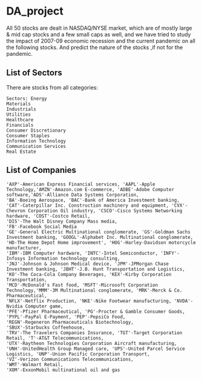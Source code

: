 # DA_project

All 50 stocks are dealt in NASDAQ/NYSE market, which are of mostly large & mid cap stocks and a few small caps as well, and we have tried to study the impact of 2007-09 economic recession and the current pandemic on all the following stocks. And predict the nature of the stocks ,if not for the pandemic.

## List of Sectors

There are stocks from all categories:
```
Sectors: Energy
Materials
Industrials
Utilities
Healthcare
Financials
Consumer Discretionary
Consumer Staples
Information Technology
Communication Services
Real Estate
```
## List of Companies
```
'AXP'-American Express Financial services, 'AAPL'-Apple Technology,'AMZN'-Amazon.com E-commerce, 'ADBE'-Adobe Computer software,'ADS'-Alliance Data Systems Corporation,
'BA'-Boeing Aerospace, 'BAC'-Bank of America Investment banking,
'CAT'-Caterpillar Inc. Construction machinery and equipment, 'CVX'-Chevron Corporation Oil industry, 'CSCO'-Cisco Systems Networking hardware, 'COST'-Costco Retail,
'DIS'-The Walt Disney Company Mass media,   
'FB'-Facebook Social Media
'GE'-General Electric Multinational conglomerate, 'GS'-Goldman Sachs Investment banking, 'GOOGL'-Alphabet Inc. Multinational conglomerate, 
'HD-The Home Depot Home improvement', 'HOG'-Harley-Davidson motorcycle manufacturer,
'IBM'-IBM Computer hardware, 'INTC'-Intel Semiconductor, 'INFY'-Infosys Information technology consulting,
'JNJ'-Johnson & Johnson Medical device, 'JPM'-JPMorgan Chase Investment banking, 'JBHT'-J.B. Hunt Transportation and Logistics,
'KO'-The Coca-Cola Company Beverages, 'KEX'-Kirby Corporation Transportation, 
'MCD'-McDonald's Fast food, 'MSFT'-Microsoft Corporation Technology,'MMM'-3M Multinational conglomerate, 'MRK'-Merck & Co. Pharmaceutical,
'NFLX'-Netflix Production, 'NKE'-Nike Footwear manufacturing, 'NVDA'-Nvidia Computer game,
'PFE'-Pfizer Pharmaceutical, 'PG'-Procter & Gamble Consumer Goods, 'PYPL'-PayPal E-Payment, 'PEP'-PepsiCo Food,
'REGN'-Regeneron Pharmaceuticals Biotechnology,
'SBUX'-Starbucks Coffeehouse, 
'TRV'-The Travelers Companies Insurance, 'TGT'-Target Corporation Retail, 'T'-AT&T Telecommunications,
'UTX'-Raytheon Technologies Corporation Aircraft manufacturing, 
'UNH'-UnitedHealth Group Managed care, 'UPS'-United Parcel Service Logistics, 'UNP'-Union Pacific Corporation Transport, 
'VZ'-Verizon Communications Telecommunications, 
'WMT'-Walmart Retail, 
'XOM'-ExxonMobil multinational oil and gas
```
